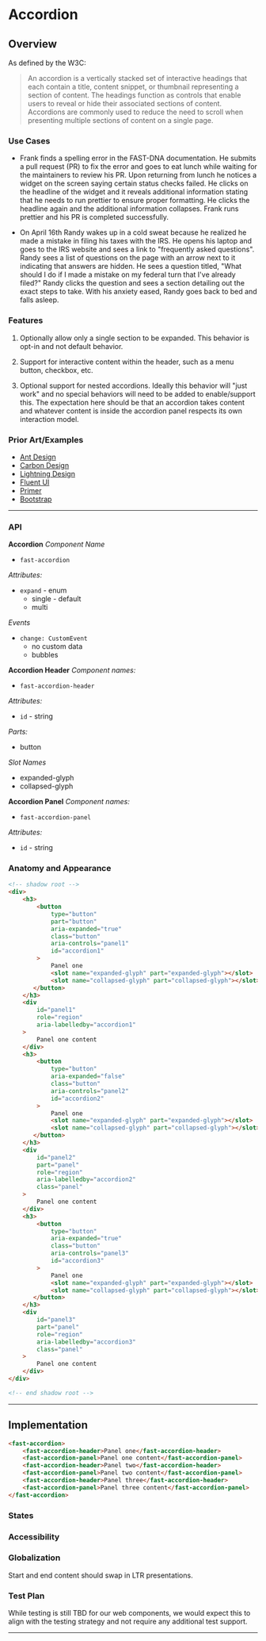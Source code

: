 # Accordion

## Overview

As defined by the W3C:
> An accordion is a vertically stacked set of interactive headings that each contain a title, content snippet, or thumbnail representing a section of content. The headings function as controls that enable users to reveal or hide their associated sections of content. Accordions are commonly used to reduce the need to scroll when presenting multiple sections of content on a single page.

### Use Cases

- Frank finds a spelling error in the FAST-DNA documentation. He submits a pull request (PR) to fix the error and goes to eat lunch while waiting for the maintainers to review his PR. Upon returning from lunch he notices a widget on the screen saying certain status checks failed. He clicks on the headline of the widget and it reveals additional information stating that he needs to run prettier to ensure proper formatting. He clicks the headline again and the additional information collapses. Frank runs prettier and his PR is completed successfully.

- On April 16th Randy wakes up in a cold sweat because he realized he made a mistake in filing his taxes with the IRS. He opens his laptop and goes to the IRS website and sees a link to "frequently asked questions". Randy sees a list of questions on the page with an arrow next to it indicating that answers are hidden. He sees a question titled, "What should I do if I made a mistake on my federal turn that I've already filed?" Randy clicks the question and sees a section detailing out the exact steps to take. With his anxiety eased, Randy goes back to bed and falls asleep.

### Features

1. Optionally allow only a single section to be expanded. This behavior is opt-in and not default behavior.

2. Support for interactive content within the header, such as a menu button, checkbox, etc.

3. Optional support for nested accordions. Ideally this behavior will "just work" and no special behaviors will need to be added to enable/support this. The expectation here should be that an accordion takes content and whatever content is inside the accordion panel respects its own interaction model.

### Prior Art/Examples

- [Ant Design](https://ant.design/components/collapse/)
- [Carbon Design](https://www.carbondesignsystem.com/components/accordion/usage/)
- [Lightning Design](https://www.lightningdesignsystem.com/components/accordion/)
- [Fluent UI](https://fluentsite.z22.web.core.windows.net/components/accordion/accessibility)
- [Primer](https://primer.style/components/Details)
- [Bootstrap](https://getbootstrap.com/docs/4.3/components/collapse/)

---

### API

**Accordion**
*Component Name*
- `fast-accordion`

*Attributes:*
- `expand` - enum
  - single - default
  - multi

*Events*
- `change: CustomEvent`
  - no custom data
  - bubbles

**Accordion Header**
*Component names:*
- `fast-accordion-header`

*Attributes:*
- `id` - string

*Parts:*
- button

*Slot Names*
- expanded-glyph
- collapsed-glyph

**Accordion Panel**
*Component names:*
- `fast-accordion-panel`

*Attributes:*
- `id` - string

### Anatomy and Appearance

```HTML
<!-- shadow root -->
<div>
    <h3>
        <button
            type="button"
            part="button"
            aria-expanded="true"
            class="button"
            aria-controls="panel1"
            id="accordion1"
        >
            Panel one
            <slot name="expanded-glyph" part="expanded-glyph"></slot>
            <slot name="collapsed-glyph" part="collapsed-glyph"></slot>
       </button>
    </h3>
    <div
        id="panel1"
        role="region"
        aria-labelledby="accordion1"
    >
        Panel one content
    </div>
    <h3>
        <button
            type="button"
            aria-expanded="false"
            class="button"
            aria-controls="panel2"
            id="accordion2"
        >
            Panel one
            <slot name="expanded-glyph" part="expanded-glyph"></slot>
            <slot name="collapsed-glyph" part="collapsed-glyph"></slot>
       </button>
    </h3>
    <div
        id="panel2"
        part="panel"
        role="region"
        aria-labelledby="accordion2"
        class="panel"
    >
        Panel one content
    </div>
    <h3>
        <button
            type="button"
            aria-expanded="true"
            class="button"
            aria-controls="panel3"
            id="accordion3"
        >
            Panel one
            <slot name="expanded-glyph" part="expanded-glyph"></slot>
            <slot name="collapsed-glyph" part="collapsed-glyph"></slot>
       </button>
    </h3>
    <div
        id="panel3"
        part="panel"
        role="region"
        aria-labelledby="accordion3"
        class="panel"
    >
        Panel one content
    </div>
</div>

<!-- end shadow root -->
```

---

## Implementation

```HTML
<fast-accordion>
    <fast-accordion-header>Panel one</fast-accordion-header>
    <fast-accordion-panel>Panel one content</fast-accordion-panel>
    <fast-accordion-header>Panel two</fast-accordion-header>
    <fast-accordion-panel>Panel two content</fast-accordion-panel>
    <fast-accordion-header>Panel three</fast-accordion-header>
    <fast-accordion-panel>Panel three content</fast-accordion-panel>
</fast-accordion>
```

### States


### Accessibility

### Globalization

Start and end content should swap in LTR presentations.

### Test Plan

While testing is still TBD for our web components, we would expect this to align with the testing strategy and not require any additional test support.

---
